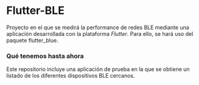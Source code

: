 # Flutter-BLE
Proyecto en el que se medirá la performance de redes BLE mediante una aplicación desarrollada con la plataforma *Flutter*. Para ello, se hará uso del paquete flutter_blue.

### Qué tenemos hasta ahora
Este repositorio incluye una aplicación de prueba en la que se obtiene un listado de los diferentes dispositivos BLE cercanos.
